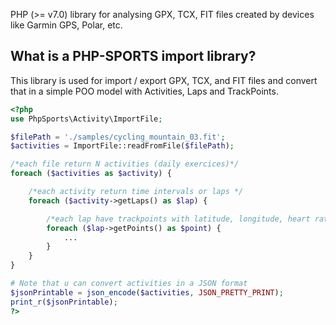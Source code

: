  PHP (>= v7.0) library for analysing GPX, TCX, FIT files created by devices like Garmin GPS, Polar, etc.

## What is a PHP-SPORTS import library?

This library is used for import / export GPX, TCX, and FIT files and convert that in a simple POO model with Activities, Laps and TrackPoints.


```php
<?php
use PhpSports\Activity\ImportFile;

$filePath = './samples/cycling_mountain_03.fit';
$activities = ImportFile::readFromFile($filePath);

/*each file return N activities (daily exercices)*/
foreach ($activities as $activity) {

    /*each activity return time intervals or laps */
    foreach ($activity->getLaps() as $lap) {

        /*each lap have trackpoints with latitude, longitude, heart rate, altitude, etc..*/
        foreach ($lap->getPoints() as $point) {
            ...
        }
    }
}

# Note that u can convert activities in a JSON format
$jsonPrintable = json_encode($activities, JSON_PRETTY_PRINT);
print_r($jsonPrintable);
?>
```
